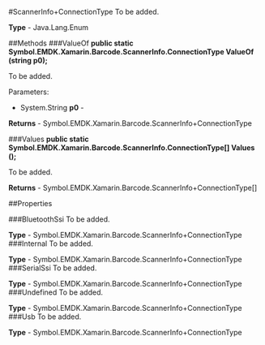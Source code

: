 #ScannerInfo+ConnectionType
To be added.

**Type** - Java.Lang.Enum

##Methods
###ValueOf
**public static Symbol.EMDK.Xamarin.Barcode.ScannerInfo.ConnectionType ValueOf (string p0);**

To be added.

Parameters: 

* System.String **p0** - 

**Returns** - Symbol.EMDK.Xamarin.Barcode.ScannerInfo+ConnectionType

###Values
**public static Symbol.EMDK.Xamarin.Barcode.ScannerInfo.ConnectionType[] Values ();**

To be added.


**Returns** - Symbol.EMDK.Xamarin.Barcode.ScannerInfo+ConnectionType[]

##Properties

###BluetoothSsi
To be added.

**Type** - Symbol.EMDK.Xamarin.Barcode.ScannerInfo+ConnectionType
###Internal
To be added.

**Type** - Symbol.EMDK.Xamarin.Barcode.ScannerInfo+ConnectionType
###SerialSsi
To be added.

**Type** - Symbol.EMDK.Xamarin.Barcode.ScannerInfo+ConnectionType
###Undefined
To be added.

**Type** - Symbol.EMDK.Xamarin.Barcode.ScannerInfo+ConnectionType
###Usb
To be added.

**Type** - Symbol.EMDK.Xamarin.Barcode.ScannerInfo+ConnectionType



